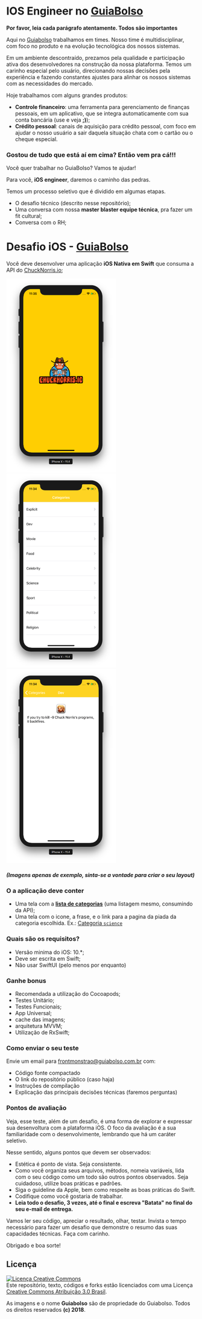 # IOS Engineer no [GuiaBolso](https://www.guiabolso.com.br)

**Por favor, leia cada parágrafo atentamente. Todos são importantes**

Aqui no [Guiabolso](https://www.guiabolso.com.br) trabalhamos em times. Nosso time é multidisciplinar, com foco no produto e na evolução tecnológica dos nossos sistemas. 

Em um ambiente descontraído, prezamos pela qualidade e participação ativa dos desenvolvedores na construção da nossa plataforma. Temos um carinho especial pelo usuário, direcionando nossas decisões pela experiência e fazendo constantes ajustes para alinhar os nossos sistemas com as necessidades do mercado.

Hoje trabalhamos com alguns grandes produtos:

- **Controle financeiro**: uma ferramenta para gerenciamento de finanças pessoais, em um aplicativo, que se integra automaticamente com sua conta bancária (use e veja **;)**);
- **Crédito pessoal**: canais de aquisição para crédito pessoal, com foco em ajudar o nosso usuário a sair daquela situação chata com o cartão ou o cheque especial.

### Gostou de tudo que está aí em cima? Então vem pra cá!!!

Você quer trabalhar no GuiaBolso? Vamos te ajudar!

Para você, **iOS engineer**, daremos o caminho das pedras.

Temos um processo seletivo que é dividido em algumas etapas. 

- O desafio técnico (descrito nesse repositório);
- Uma conversa com nossa **master blaster equipe técnica**, pra fazer um fit cultural;
- Conversa com o RH;

# Desafio iOS - [GuiaBolso](https://www.guiabolso.com.br)
Você deve desenvolver uma aplicação **iOS Nativa em Swift** que consuma a API do [ChuckNorris.io](https://api.chucknorris.io/);

<img src="/iOS/img/launch.png" width="290"><img src="/iOS/img/list_categories.png" width="290"><img src="/iOS/img/detail.png" width="290">

##### (Imagens apenas de exemplo, sinta-se a vontade para criar o seu layout)

### O a aplicação deve conter
- Uma tela com a [**lista de categorias**](https://api.chucknorris.io/jokes/categories) (uma listagem mesmo, consumindo da API);
- Uma tela com o icone, a frase, e o link para a pagina da piada da categoria escolhida. Ex.:  [Categoria `science`](https://api.chucknorris.io/jokes/random?category=science)

### Quais são os requisitos?
- Versão minima do iOS: 10.*;
- Deve ser escrita em Swift;
- Não usar SwiftUI (pelo menos por enquanto)

### Ganhe bonus
- Recomendada a utilização do Cocoapods;
- Testes Unitário;
- Testes Funcionais;
- App Universal;
- cache das imagens;
- arquitetura MVVM;
- Utilização de RxSwift;

### Como enviar o seu teste
Envie um email para [frontmonstrao@guiabolso.com.br](mailto:frontmonstrao@guiabolso.com.br) com:
- Código fonte compactado
- O link do repositório público (caso haja)
- Instruções de compilação
- Explicação das principais decisões técnicas (faremos perguntas)

### Pontos de avaliação

Veja, esse teste, além de um desafio, é uma forma de explorar e expressar sua desenvoltura com a plataforma iOS. O foco da avaliação é a sua familiaridade com o desenvolvimente, lembrando que há um caráter seletivo. 

Nesse sentido, alguns pontos que devem ser observados:

- Estética é ponto de vista. Seja consistente.
- Como você organiza seus arquivos, métodos, nomeia variáveis, lida com o seu código como um todo são outros pontos observados. Seja cuidadoso, utilize boas práticas e padrões.
- Siga o guideline da Apple, bem como respeite as boas práticas do Swift.
- Codifique como você gostaria de trabalhar.
- **Leia todo o desafio, 3 vezes, até o final e escreva "Batata" no final do seu e-mail de entrega.**

Vamos ler seu código, apreciar o resultado, olhar, testar. Invista o tempo necessário para fazer um desafio que demonstre o resumo das suas capacidades técnicas. Faça com carinho.

Obrigado e boa sorte!

## Licença

<a rel="license" href="http://creativecommons.org/licenses/by/3.0/br/"><img alt="Licença Creative Commons" style="border-width:0" src="https://i.creativecommons.org/l/by/3.0/br/88x31.png" /></a><br />Este repositório, texto, códigos e forks estão licenciados com uma Licença <a rel="license" href="http://creativecommons.org/licenses/by/3.0/br/">Creative Commons Atribuição 3.0 Brasil</a>.

As imagens e o nome **Guiabolso** são de propriedade do Guiabolso. Todos os direitos reservados **(c) 2018**.
